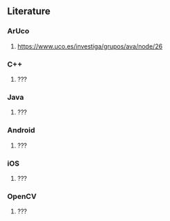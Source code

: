 ## Literature

### ArUco
1. https://www.uco.es/investiga/grupos/ava/node/26

### C++
1. ???

### Java
1. ???

### Android
1. ???

### iOS
1. ???

### OpenCV
1. ???